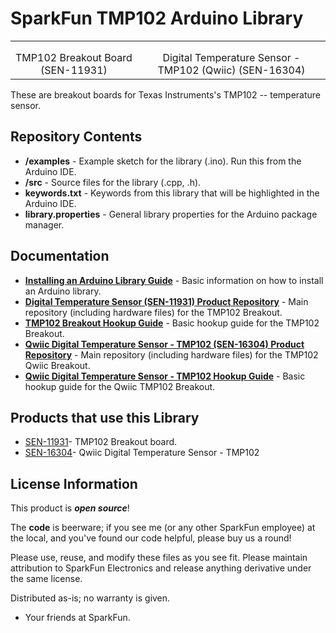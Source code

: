SparkFun TMP102 Arduino Library
======================

<table class="table table-hover table-striped table-bordered">
    <tr>
        <th class="text-center"> 
        </th>
        <th class="text-center">
        </th>
    </tr>
    <tr align="center">
        <td><a href="https://www.sparkfun.com/products/11931"><img src="https://cdn.sparkfun.com/assets/parts/1/0/5/9/3/13314-01a.jpg" alt=""></a></td>
        <td><a href="https://www.sparkfun.com/products/16304"><img src="https://cdn.sparkfun.com/r/500-500/assets/parts/1/5/0/0/7/16304-SparkFun_Digital_Temperature_Sensor_-_TMP102__Qwiic_-01.jpg" alt=""></a></td>
    </tr>
    <tr align="center">
        <td>TMP102 Breakout Board (SEN-11931)</td>
        <td>Digital Temperature Sensor - TMP102 (Qwiic) (SEN-16304)</td>
    </tr>
</table>

These are breakout boards for Texas Instruments's TMP102 -- temperature sensor.

Repository Contents
-------------------
* **/examples** - Example sketch for the library (.ino). Run this from the Arduino IDE.
* **/src** - Source files for the library (.cpp, .h).
* **keywords.txt** - Keywords from this library that will be highlighted in the Arduino IDE.
* **library.properties** - General library properties for the Arduino package manager.

Documentation
--------------

* **[Installing an Arduino Library Guide](https://learn.sparkfun.com/tutorials/installing-an-arduino-library)** - Basic information on how to install an Arduino library.
* **[Digital Temperature Sensor (SEN-11931) Product Repository](https://github.com/sparkfun/Digital_Temperature_Sensor_Breakout_-_TMP102)** - Main repository (including hardware files) for the TMP102 Breakout.
* **[TMP102 Breakout Hookup Guide](https://learn.sparkfun.com/tutorials/tmp102-digital-temperature-sensor-hookup-guide)** - Basic hookup guide for the TMP102 Breakout.
* **[Qwiic Digital Temperature Sensor - TMP102 (SEN-16304) Product Repository](https://github.com/sparkfun/Temperature_Sensor_TMP102_Qwiic)** - Main repository (including hardware files) for the TMP102 Qwiic Breakout.
* **[Qwiic Digital Temperature Sensor - TMP102 Hookup Guide](https://learn.sparkfun.com/tutorials/sparkfun-qwiic-digital-temperature-sensor---tmp102-hookup-guide)** - Basic hookup guide for the Qwiic TMP102 Breakout.


Products that use this Library
---------------------------------

* [SEN-11931](https://www.sparkfun.com/products/13314)- TMP102 Breakout board.
* [SEN-16304](https://www.sparkfun.com/products/16304)- Qwiic Digital Temperature Sensor - TMP102


License Information
-------------------

This product is _**open source**_!

The **code** is beerware; if you see me (or any other SparkFun employee) at the local, and you've found our code helpful, please buy us a round!

Please use, reuse, and modify these files as you see fit. Please maintain attribution to SparkFun Electronics and release anything derivative under the same license.

Distributed as-is; no warranty is given.

- Your friends at SparkFun.
